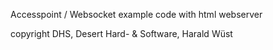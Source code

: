 Accesspoint / Websocket example code with html webserver

copyright DHS, Desert Hard- & Software, Harald Wüst
